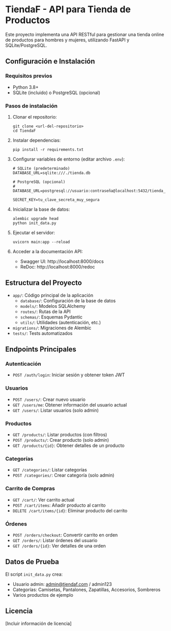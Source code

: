 # TiendaF - API para Tienda de Productos

Este proyecto implementa una API RESTful para gestionar una tienda online de productos para hombres y mujeres, utilizando FastAPI y SQLite/PostgreSQL.

## Configuración e Instalación

### Requisitos previos
- Python 3.8+
- SQLite (incluido) o PostgreSQL (opcional)

### Pasos de instalación

1. Clonar el repositorio:
   ```
   git clone <url-del-repositorio>
   cd TiendaF
   ```

2. Instalar dependencias:
   ```
   pip install -r requirements.txt
   ```

3. Configurar variables de entorno (editar archivo `.env`):
   ```
   # SQLite (predeterminado)
   DATABASE_URL=sqlite:///./tienda.db
   
   # PostgreSQL (opcional)
   # DATABASE_URL=postgresql://usuario:contraseña@localhost:5432/tienda_db
   
   SECRET_KEY=tu_clave_secreta_muy_segura
   ```

4. Inicializar la base de datos:
   ```
   alembic upgrade head
   python init_data.py
   ```

5. Ejecutar el servidor:
   ```
   uvicorn main:app --reload
   ```

6. Acceder a la documentación API:
   - Swagger UI: http://localhost:8000/docs
   - ReDoc: http://localhost:8000/redoc

## Estructura del Proyecto

- `app/`: Código principal de la aplicación
  - `database/`: Configuración de la base de datos
  - `models/`: Modelos SQLAlchemy
  - `routes/`: Rutas de la API
  - `schemas/`: Esquemas Pydantic
  - `utils/`: Utilidades (autenticación, etc.)
- `migrations/`: Migraciones de Alembic
- `tests/`: Tests automatizados

## Endpoints Principales

### Autenticación
- `POST /auth/login`: Iniciar sesión y obtener token JWT

### Usuarios
- `POST /users/`: Crear nuevo usuario
- `GET /users/me`: Obtener información del usuario actual
- `GET /users/`: Listar usuarios (solo admin)

### Productos
- `GET /products/`: Listar productos (con filtros)
- `POST /products/`: Crear producto (solo admin)
- `GET /products/{id}`: Obtener detalles de un producto

### Categorías
- `GET /categories/`: Listar categorías
- `POST /categories/`: Crear categoría (solo admin)

### Carrito de Compras
- `GET /cart/`: Ver carrito actual
- `POST /cart/items`: Añadir producto al carrito
- `DELETE /cart/items/{id}`: Eliminar producto del carrito

### Órdenes
- `POST /orders/checkout`: Convertir carrito en orden
- `GET /orders/`: Listar órdenes del usuario
- `GET /orders/{id}`: Ver detalles de una orden

## Datos de Prueba

El script `init_data.py` crea:
- Usuario admin: admin@tiendaf.com / admin123
- Categorías: Camisetas, Pantalones, Zapatillas, Accesorios, Sombreros
- Varios productos de ejemplo

## Licencia

[Incluir información de licencia]

